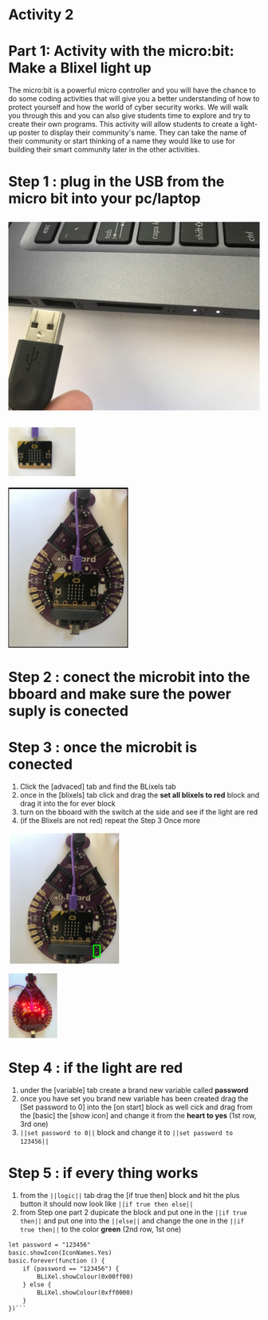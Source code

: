 # **Activity 2**
 
# Part 1: Activity with the micro:bit: Make a Blixel light up

The micro:bit is a powerful micro controller and you will have the chance to do some coding activities that will give you a better understanding of how to protect yourself and how the world of cyber security works. We will walk you through this and you can also give students time to explore and try to create their own programs. This activity will allow students to create a light-up poster to display their community's name.
They can take the name of their community or start thinking of a name they would like to use
for building their smart community later in the other activities.

# Step 1 : plug in the USB from the micro bit into your pc/laptop

<!-- https://github.com/Brilliant-Labs/bboard-tuts-cybersecurity-3/blob/master/cybersec/activity-1/connect-microbit.gif?raw=true -->
![Click](https://github.com/Brilliant-Labs/bboard-tutorials-cybersecurity-v3/blob/main/Activity_1/connect-microbit.gif?raw=true "Click")
---
<!-- https://raw.githubusercontent.com/Brilliant-Labs/bboard-tutorials-cybersecurity-v3/main/Activity_1/micro.png -->
![Click](https://raw.githubusercontent.com/Brilliant-Labs/bboard-tutorials-cybersecurity-v3/main/Activity_1/micro.png)
---
<!--https://raw.githubusercontent.com/Brilliant-Labs/bboard-tutorials-cybersecurity-v3/main/Activity_2/bborad.png -->
![Click](https://raw.githubusercontent.com/Brilliant-Labs/bboard-tutorials-cybersecurity-v3/main/Activity_2/bborad.png)

# Step 2 : conect the microbit into the bboard and make sure the power suply is conected

# Step 3 : once the microbit is conected 
1. Click the [advaced] tab and find the BLixels tab
2. once in the [blixels] tab click and drag the **set all blixels to red** block and drag it into the for ever block
3. turn on the bboard with the switch at the side and see if the light are red
4. (if the Blixels are not red) repeat the Step 3 Once more

<!-- https://raw.githubusercontent.com/Brilliant-Labs/bboard-tutorials-cybersecurity-v3/main/Activity_2/image%20(1).png -->
![Click](https://raw.githubusercontent.com/Brilliant-Labs/bboard-tutorials-cybersecurity-v3/main/Activity_2/image%20(1).png)

<!-- https://raw.githubusercontent.com/Brilliant-Labs/bboard-tutorials-cybersecurity-v3/main/Activity_2/image%20(2).png -->
![Click](https://raw.githubusercontent.com/Brilliant-Labs/bboard-tutorials-cybersecurity-v3/main/Activity_2/image%20(2).png)
# Step 4 : if the light are red
1. under the [variable] tab create a brand new variable called **password**
2. once you have set you brand new variable has been created drag the [Set password to 0] into the [on start] block as well cick and drag from the [basic] the [show icon] and change it from the **heart to yes** (1st row, 3rd one)
3. ``||set password to 0||`` block and change it to ``||set password to 123456||``

# Step 5 : if every thing works 
1. from the ``||logic||`` tab drag the [if true then] block and hit the plus button it should now look like ``||if true then else||``
2. from Step one part 2 dupicate the block and put one in the ``||if true then||`` and put one into the ``||else||`` and change the one in the ``||if true then||`` to the color **green** (2nd row, 1st one) 
```
let password = "123456"
basic.showIcon(IconNames.Yes)
basic.forever(function () {
    if (password == "123456") {
        BLiXel.showColour(0x00ff00)
    } else {
        BLiXel.showColour(0xff0000)
    }
})```
